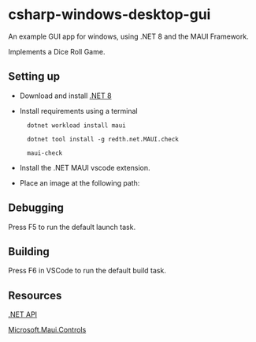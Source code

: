 # csharp-windows-desktop-gui

An example GUI app for windows, using .NET 8 and the MAUI Framework.

Implements a Dice Roll Game.

## Setting up

- Download and install [.NET 8](https://dotnet.microsoft.com/en-us/download/dotnet/thank-you/sdk-8.0.204-windows-x64-installer)

- Install requirements using a terminal

        dotnet workload install maui

        dotnet tool install -g redth.net.MAUI.check

        maui-check

- Install the .NET MAUI vscode extension.

- Place an image at the following path: 

## Debugging

Press F5 to run the default launch task.

## Building

Press F6 in VSCode to run the default build task.


## Resources

[.NET API](https://learn.microsoft.com/en-us/dotnet/api/)

[Microsoft.Maui.Controls](https://learn.microsoft.com/en-us/dotnet/api/microsoft.maui.controls?view=net-maui-8.0)
